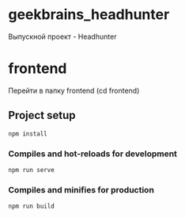 # geekbrains_headhunter
Выпускной проект - Headhunter


# frontend
Перейти в папку frontend (cd frontend)
## Project setup
```
npm install
```

### Compiles and hot-reloads for development
```
npm run serve
```

### Compiles and minifies for production
```
npm run build
```